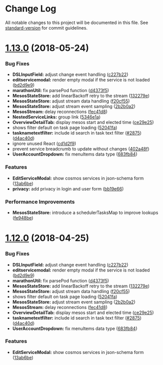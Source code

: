 # Change Log

All notable changes to this project will be documented in this file. See [standard-version](https://github.com/conventional-changelog/standard-version) for commit guidelines.

<a name="1.13.0"></a>
# [1.13.0](https://github.com/dcos/dcos-ui/compare/v1.11.1...v1.13.0) (2018-05-24)


### Bug Fixes

* **DSLInputField:** adjust change event handling ([c227b22](https://github.com/dcos/dcos-ui/commit/c227b22))
* **editservicemodal:** render empty modal if the service is not loaded ([bd2d9e9](https://github.com/dcos/dcos-ui/commit/bd2d9e9))
* **marathonUtil:** fix parsePod function ([d4373f5](https://github.com/dcos/dcos-ui/commit/d4373f5))
* **MesosStateStore:** add linearBackoff retry to the stream ([132279e](https://github.com/dcos/dcos-ui/commit/132279e))
* **MesosStateStore:** adjust stream data handling ([f20cf55](https://github.com/dcos/dcos-ui/commit/f20cf55))
* **MesosStateStore:** adjust stream event sampling ([2b2b0a2](https://github.com/dcos/dcos-ui/commit/2b2b0a2))
* **MesosStream:** delay reconnections ([fec41d8](https://github.com/dcos/dcos-ui/commit/fec41d8))
* **NestedServiceLinks:** group link ([5346e1a](https://github.com/dcos/dcos-ui/commit/5346e1a))
* **OverviewDetailTab:** display mesos start and elected time ([ce29e25](https://github.com/dcos/dcos-ui/commit/ce29e25))
* shows filter default on task page loading ([52041fa](https://github.com/dcos/dcos-ui/commit/52041fa))
* **tasknametextfilter:** include id search in task text filter ([#2875](https://github.com/dcos/dcos-ui/issues/2875)) ([d4ac40d](https://github.com/dcos/dcos-ui/commit/d4ac40d))
* ignore unused React ([cd1d2f9](https://github.com/dcos/dcos-ui/commit/cd1d2f9))
* prevent service breadcrumb to update without changes ([402a48f](https://github.com/dcos/dcos-ui/commit/402a48f))
* **UserAccountDropdown:** fix menuItems data type ([683fb84](https://github.com/dcos/dcos-ui/commit/683fb84))


### Features

* **EditServiceModal:** show cosmos services in json-schema form ([13ab6be](https://github.com/dcos/dcos-ui/commit/13ab6be))
* **privacy:** add privacy in login and user form ([bb19e66](https://github.com/dcos/dcos-ui/commit/bb19e66))


### Performance Improvements

* **MesosStateStore:** introduce a schedulerTasksMap to improve lookups ([fe948be](https://github.com/dcos/dcos-ui/commit/fe948be))



<a name="1.12.0"></a>
# [1.12.0](https://github.com/dcos/dcos-ui/compare/v1.11.1...v1.12.0) (2018-04-25)


### Bug Fixes

* **DSLInputField:** adjust change event handling ([c227b22](https://github.com/dcos/dcos-ui/commit/c227b22))
* **editservicemodal:** render empty modal if the service is not loaded ([bd2d9e9](https://github.com/dcos/dcos-ui/commit/bd2d9e9))
* **marathonUtil:** fix parsePod function ([d4373f5](https://github.com/dcos/dcos-ui/commit/d4373f5))
* **MesosStateStore:** add linearBackoff retry to the stream ([132279e](https://github.com/dcos/dcos-ui/commit/132279e))
* **MesosStateStore:** adjust stream data handling ([f20cf55](https://github.com/dcos/dcos-ui/commit/f20cf55))
* shows filter default on task page loading ([52041fa](https://github.com/dcos/dcos-ui/commit/52041fa))
* **MesosStateStore:** adjust stream event sampling ([2b2b0a2](https://github.com/dcos/dcos-ui/commit/2b2b0a2))
* **MesosStream:** delay reconnections ([fec41d8](https://github.com/dcos/dcos-ui/commit/fec41d8))
* **OverviewDetailTab:** display mesos start and elected time ([ce29e25](https://github.com/dcos/dcos-ui/commit/ce29e25))
* **tasknametextfilter:** include id search in task text filter ([#2875](https://github.com/dcos/dcos-ui/issues/2875)) ([d4ac40d](https://github.com/dcos/dcos-ui/commit/d4ac40d))
* **UserAccountDropdown:** fix menuItems data type ([683fb84](https://github.com/dcos/dcos-ui/commit/683fb84))


### Features

* **EditServiceModal:** show cosmos services in json-schema form ([13ab6be](https://github.com/dcos/dcos-ui/commit/13ab6be))

